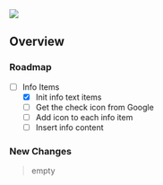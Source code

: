 <img src="https://img.shields.io/badge/License-MIT-orange">

<br>

## Overview

### Roadmap
- [ ] Info Items
    - [x] Init info text items
    - [ ] Get the check icon from Google
    - [ ] Add icon to each info item
    - [ ] Insert info content

### New Changes
> empty

